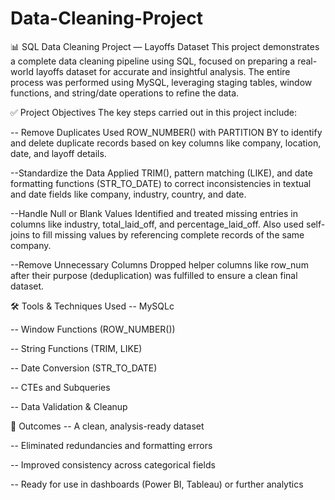 # Data-Cleaning-Project
📊 SQL Data Cleaning Project — Layoffs Dataset
This project demonstrates a complete data cleaning pipeline using SQL, focused on preparing a real-world layoffs dataset for accurate and insightful analysis. The entire process was performed using MySQL, leveraging staging tables, window functions, and string/date operations to refine the data.

✅ Project Objectives
The key steps carried out in this project include:

-- Remove Duplicates
Used ROW_NUMBER() with PARTITION BY to identify and delete duplicate records based on key columns like company, location, date, and layoff details.

--Standardize the Data
Applied TRIM(), pattern matching (LIKE), and date formatting functions (STR_TO_DATE) to correct inconsistencies in textual and date fields like company, industry, country, and date.

--Handle Null or Blank Values
Identified and treated missing entries in columns like industry, total_laid_off, and percentage_laid_off. Also used self-joins to fill missing values by referencing complete records of the same company.

--Remove Unnecessary Columns
Dropped helper columns like row_num after their purpose (deduplication) was fulfilled to ensure a clean final dataset.

🛠 Tools & Techniques Used
-- MySQLc

-- Window Functions (ROW_NUMBER())

-- String Functions (TRIM, LIKE)

-- Date Conversion (STR_TO_DATE)

-- CTEs and Subqueries

-- Data Validation & Cleanup



📌 Outcomes
-- A clean, analysis-ready dataset

-- Eliminated redundancies and formatting errors

-- Improved consistency across categorical fields

-- Ready for use in dashboards (Power BI, Tableau) or further analytics


